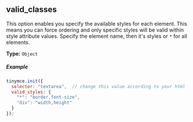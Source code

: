 ## valid_classes

This option enables you specify the available styles for each element. This means you can force ordering and only specific styles will be valid within style attribute values. Specify the element name, then it's styles or `*` for all elements.

**Type:** `Object`

##### Example

```js
tinymce.init({
  selector: "textarea",  // change this value according to your html
  valid_styles: {
    "*": "border,font-size",
    "div": "width,height"
  }
});
```
